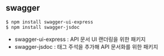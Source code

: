 ## swagger

```shell
$ npm install swagger-ui-express
$ npm install swagger-jsdoc
```
- swagger-ui-express : API 문서 UI 랜더링을 위한 패키지
- swagger-jsdoc : 태그 주석을 추가해 API 문서화를 위한 패키지